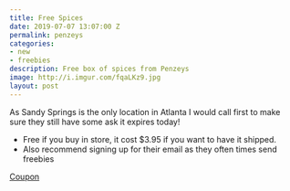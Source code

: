 ```yaml
---
title: Free Spices
date: 2019-07-07 13:07:00 Z
permalink: penzeys
categories:
- new
- freebies
description: Free box of spices from Penzeys
image: http://i.imgur.com/fqaLKz9.jpg
layout: post
---
```


As Sandy Springs is the only location in Atlanta I would call first to make sure they still have some ask it expires today!

* Free if you buy in store, it cost $3.95 if you want to have it shipped.
* Also recommend signing up for their email as they often times send freebies

[Coupon](http://spices.penzeys.com/07_07_19_new_hope_box.html)